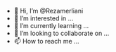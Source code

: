 - 👋 Hi, I’m @Rezamerliani
- 👀 I’m interested in ...
- 🌱 I’m currently learning ...
- 💞️ I’m looking to collaborate on ...
- 📫 How to reach me ...

<!---
Rezamerliani/Rezamerliani is a ✨ special ✨ repository because its `README.md` (this file) appears on your GitHub profile.
You can click the Preview link to take a look at your changes.
--->
